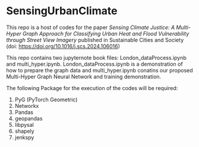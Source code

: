 # SensingUrbanClimate

This repo is a host of codes for the paper *Sensing Climate Justice: A Multi-Hyper Graph Approach for Classifying Urban Heat and Flood Vulnerability through Street View Imagery* published in Sustainable Cities and Society (doi: https://doi.org/10.1016/j.scs.2024.106016)



This repo contains two jupyternote book files: London_dataProcess.ipynb and multi_hyper.ipynb. London_dataProcess.ipynb is a demonstration of how to prepare the graph data and multi_hyper.ipynb conatins our proposed Multi-Hyper Graph Neural Network and training demonstration. 

The following Package for the execution of the codes will be required:

1. PyG (PyTorch Geometric)
2. Networkx
3. Pandas
4. geopandas
5. libpysal
6. shapely
7. jenkspy
